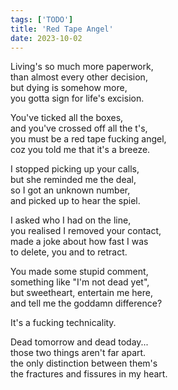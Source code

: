 ```yaml
---
tags: ['TODO']
title: 'Red Tape Angel'
date: 2023-10-02
---
```


Living's so much more paperwork,  
than almost every other decision,  
but dying is somehow more,  
you gotta sign for life's excision.

You've ticked all the boxes,  
and you've crossed off all the t's,  
you must be a red tape fucking angel,  
coz you told me that it's a breeze.

I stopped picking up your calls,  
but she reminded me the deal,  
so I got an unknown number,  
and picked up to hear the spiel.

I asked who I had on the line,  
you realised I removed your contact,  
made a joke about how fast I was  
to delete, you and to retract.

You made some stupid comment,  
something like "I'm not dead yet",  
but sweetheart, entertain me here,  
and tell me the goddamn difference?

It's a fucking technicality.

Dead tomorrow and dead today...  
those two things aren't far apart.  
the only distinction between them's  
the fractures and fissures in my heart.
